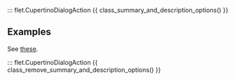 ::: flet.CupertinoDialogAction
{{ class_summary_and_description_options() }}

## Examples

See [these](cupertinoalertdialog.md#examples).

::: flet.CupertinoDialogAction
{{ class_remove_summary_and_description_options() }}
